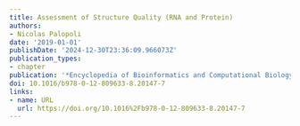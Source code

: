 ```yaml
---
title: Assessment of Structure Quality (RNA and Protein)
authors:
- Nicolas Palopoli
date: '2019-01-01'
publishDate: '2024-12-30T23:36:09.966073Z'
publication_types:
- chapter
publication: '*Encyclopedia of Bioinformatics and Computational Biology*'
doi: 10.1016/b978-0-12-809633-8.20147-7
links:
- name: URL
  url: https://doi.org/10.1016%2Fb978-0-12-809633-8.20147-7
---
```

